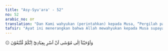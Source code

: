 ```yaml
---
title: "Asy-Syu'ara' - 52"
no: 52
arabic_no: ٥٢
translation: "Dan Kami wahyukan (perintahkan) kepada Musa, “Pergilah pada malam hari dengan membawa hamba-hamba-Ku (Bani Israil), sebab pasti kamu akan dikejar.”"
tafsir: "Ayat ini menerangkan bahwa Allah mewahyukan kepada Musa supaya pergi bersama Bani Israil meninggalkan Mesir pada malam hari. Allah juga mengabarkan bahwa ketika Fir'aun mendengar berita ini, dia dan tentaranya pasti akan menyusul dan memaksa mereka untuk kembali menjadi budak-budak yang melayani keinginan dan kebutuhan mereka. Kepergian orang-orang Bani Israil akan memberi kerugian besar bagi mereka."
---
```


۞ وَاَوْحَيْنَآ اِلٰى مُوْسٰٓى اَنْ اَسْرِ بِعِبَادِيْٓ اِنَّكُمْ مُّتَّبَعُوْنَ  
